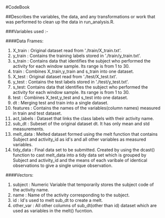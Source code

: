 #CodeBook

##Describes the variables, the data, and any transformations or work that was performed to clean up the data in run_analysis.R.

###Variables used :-

####Data Frames:

1. X_train : Original dataset read from './train/X_train.txt'.
2. y_train : Contains the training labels stored in './train/y_train.txt'.
3. s_train : Contains data that identifies the subject who performed the activity for each window sample. Its range is from 1 to 30. 
4. train : Combines X_train,y_train and s_train into one dataset.
5. X_test : Original dataset read from './test/X_test.txt'.
6. y_test : Contains the test labels stored in './test/y_test.txt'.
7. s_test: Contains data that identifies the subject who performed the activity for each window sample. Its range is from 1 to 30. 
8. test : Combines X_test,y_test and s_test into one dataset.
9. dt : Merging test and train into a single dataset.
10. features : Contains the names of the variables(column names) measured in train and test dataset.
11. act_labels : Dataset that links the class labels with their activity name.
12. sub_dt : Subeset of the original dataset dt. It has only mean and std measurements.
13. melt_data : Melted dataset formed using the melt function that contains Subject and activity_id as id's and all other variables as measured variables.
14. tidy_data : Final data set to be submitted. Created by using the dcast() function to cast melt_data into a tidy data set which is grouped by Subject and activity_id and the means of each varibale of identical observations to give a single unique observation.

####Vectors: 
1. subject : Numeric Variable that temporarily stores the subject code of the activity name.
2. name : Name of the activity corresponding to the subject.
3. id : Id's used to melt sub_dt to create a melt.
4. other_var : All other columns of sub_dt(other than id) dataset which are used as variables in the melt() fucntion.
 
 
